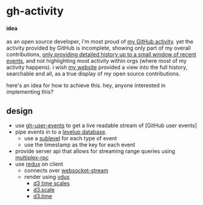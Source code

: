 # gh-activity

#### **idea**

as an open source developer, i'm most proud of [my GitHub activity](https://github.com/ahdinosaur). yet the activity provided by GitHub is incomplete, showing only part of my overall contributions, [only providing detailed history up to a small window of recent events](https://github.com/ahdinosaur?tab=activity), and not highlighting most activity within orgs (where most of my activity happens). i wish [my website](http://dinosaur.is) provided a view into the full history, searchable and all, as a true display of my open source contributions.

here's an idea for how to achieve this. hey, anyone interested in implementing this?

## design

- use [gh-user-events](https://github.com/shinnn/gh-user-events) to get a live readable stream of [GitHub user events]
- pipe events in to a [levelup database](https://github.com/level/levelup).
  - use a [sublevel](https://www.npmjs.com/package/level-sublevel) for each type of event
  - use the timestamp as the key for each event
- provide server api that allows for streaming range queries using [multiplex-rpc](https://www.npmjs.com/package/multiplex-rpc)
- use [redux](http://redux.js.org) on client
  - connects over [websocket-stream](https://www.npmjs.com/package/websocket-stream)
  - render using [vdux](https://github.com/ashaffer/vdux)
    - [d3 time scales](https://github.com/mbostock/d3/wiki/Time-Scales)
    - [d3.scale](https://github.com/d3/d3-scale)
    - [d3.time](https://github.com/d3/d3-time)
